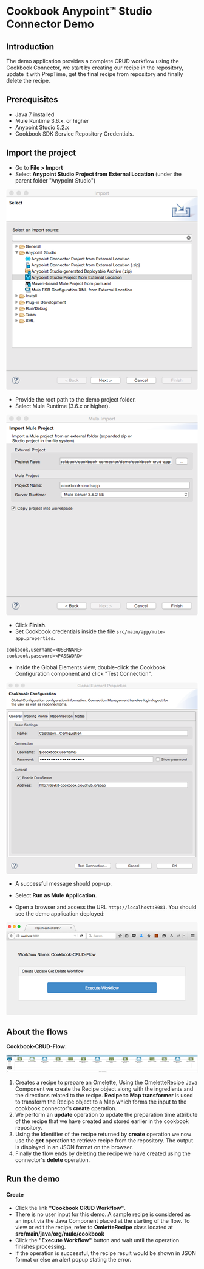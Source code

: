 Cookbook Anypoint™ Studio Connector Demo
==========================================

## Introduction

The demo application provides a complete CRUD workflow using the Cookbook Connector, we start by creating
our recipe in the repository, update it with PrepTime, get the final recipe from repository and finally delete the recipe.

## Prerequisites

* Java 7 installed
* Mule Runtime 3.6.x. or higher
* Anypoint Studio 5.2.x
* Cookbook SDK Service Repository Credentials.

## Import the project

* Go to **File > Import**
* Select **Anypoint Studio Project from External Location** (under the parent folder "Anypoint Studio")

![Menu](images/import_project.png)

* Provide the root path to the demo project folder.
* Select Mule Runtime (3.6.x or higher).

![File Selection](images/import_demo.png)

* Click **Finish**.
* Set Cookbook credentials inside the file `src/main/app/mule-app.properties`.

```
cookbook.username=<USERNAME>
cookbook.password=<PASSWORD>
```
* Inside the Global Elements view, double-click the Cookbook Configuration component and click "Test Connection".

![Test Connection](images/test_connection.png)

 * A successful message should pop-up.

* Select **Run as Mule Application**.

* Open a browser and access the URL `http://localhost:8081`. You should see the demo application deployed:

![Workflow Demo](images/demo_browser.png)

## About the flows

**Cookbook-CRUD-Flow:**

![CRUD Workflow](images/cookbook_workflow.png)

1. Creates a recipe to prepare an Omelette, Using the OmeletteRecipe Java Component we create the Recipe object along with the ingredients and the directions related to the recipe. **Recipe to Map transformer** is used to transform the Recipe object to a Map which forms the input to the cookbook connector's **create** operation.
2. We perform an **update** operation to update the preparation time attribute of the recipe that we have created and stored earlier in the cookbook repository.
3. Using the Identifier of the recipe returned by **create** operation we now use the **get** operation to retrieve recipe from the repository. The output is displayed in an JSON format on the browser.
4. Finally the flow ends by deleting the recipe we have created using the connector's **delete** operation.

## Run the demo

#### Create
* Click the link **"Cookbook CRUD Workflow"**.
* There is no user input for this demo. A sample recipe is considered as an input via the Java Component placed at the starting of the flow. To view or edit the recipe, refer to **OmletteRecipe** class located at **src/main/java/org/mule/cookbook**
* Click the **"Execute Workflow"** button and wait until the operation finishes processing.
* If the operation is successful, the recipe result would be shown in JSON format or else an alert popup stating the error.
